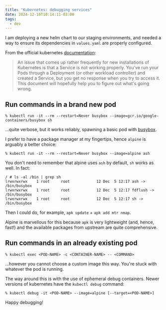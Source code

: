 ```yaml
---
title: "Kubernetes: debugging services"
date: 2024-12-16T10:14:11-03:00
tags:
  - dev
---
```


I am deploying a new helm chart to our staging environments, and needed a way to
ensure its dependencies in `values.yaml` are properly configured.

From the official kubernetes
[documentation](https://kubernetes.io/docs/tasks/debug/debug-application/debug-service/):

> An issue that comes up rather frequently for new installations of Kubernetes
> is that a Service is not working properly. You've run your Pods through a
> Deployment (or other workload controller) and created a Service, but you get
> no response when you try to access it. This document will hopefully help you
> to figure out what's going wrong.

## Run commands in a brand new pod

```shell
% kubectl run -it --rm --restart=Never busybox --image=gcr.io/google-containers/busybox sh
```

...quite verbose, but it works reliably, spawning a basic pod with
[busybox](https://www.busybox.net/).

I prefer to have a package manager at my fingertips, hence `alpine` is arguably
a better choice:

```shell
% kubectl run -it --rm --restart=Never busybox --image=alpine ash
```

You don't need to remember that alpine uses `ash` by default, `sh` works as
well. In fact:

```shell
/ # ls -al /bin | grep sh
lrwxrwxrwx    1 root     root            12 Dec  5 12:17 ash -> /bin/busybox
lrwxrwxrwx    1 root     root            12 Dec  5 12:17 fdflush -> /bin/busybox
lrwxrwxrwx    1 root     root            12 Dec  5 12:17 sh -> /bin/busybox
```

Then I could do, for example, `apk update` + `apk add mtr nmap`.

Alpine is marvellous for this because `apk` is very lightweight (and, hence,
fast!) and the available packages from upstream are quite comprehensive.

## Run commands in an already existing pod

```shell
% kubectl exec <POD-NAME> -c <CONTAINER-NAME> -- <COMMAND>
```

...however you cannot choose a custom image this way. You're stuck with whatever
the pod is running.

The way around this is with the use of ephemeral debug containers. Newer
versions of kubernetes have the `kubectl debug` command:

```shell
% kubectl debug -it <POD-NAME> --image=alpine [--target=<POD-NAME>]
```

Happy debugging!
